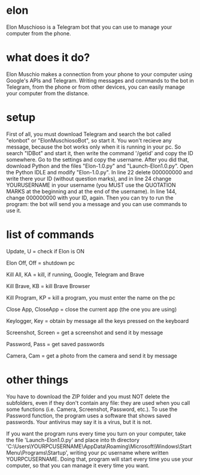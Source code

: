 # elon
Elon Muschioso is a Telegram bot that you can use to manage your computer from the phone.

# what does it do?
Elon Muschio makes a connection from your phone to your computer using Google's APIs and Telegram. Writing messages and commands to the bot in Telegram, from the phone or from other devices, you can easily manage your computer from the distance.

# setup
First of all, you must download Telegram and search the bot called "elonbot" or "ElonMuschiosoBot", so start it. You won't recieve any message, because the bot works only when it is running in your pc. So search "IDBot" and start it, then write the command '/getid' and copy the ID somewhere. Go to the settings and copy the username. After you did that, download Python and the files "Elon-1.0.py" and "Launch-Elon1.0.py". Open the Python IDLE and modify "Elon-1.0.py". In line 22 delete 000000000 and write there your ID (without question marks), and in line 24 change YOURUSERNAME in your username (you MUST use the QUOTATION MARKS at the beginning and at the end of the username). In line 144, change 000000000 with your ID, again. Then you can try to run the program: the bot will send you a message and you can use commands to use it.

# list of commands
Update, U = check if Elon is ON



Elon Off, Off = shutdown pc



Kill All, KA = kill, if running, Google, Telegram and Brave



Kill Brave, KB = kill Brave Browser



Kill Program, KP = kill a program, you must enter the name on the pc



Close App, CloseApp = close the current app (the one you are using)



Keylogger, Key = obtain by message all the keys pressed on the keyboard



Screenshot, Screen = get a screenshot and send it by message



Password, Pass = get saved passwords



Camera, Cam = get a photo from the camera and send it by message

# other things
You have to download the ZIP folder and you must NOT delete the subfolders, even if they don't contain any file: they are used when you call some functions (i.e. Camera, Screenshot, Password, etc.). To use the Password function, the program uses a software that shows saved passwords. Your antivirus may say it is a virus, but it is not.


If you want the program runs every time you turn on your computer, take the file 'Launch-Elon1.0.py' and place into th directory 'C:\Users\YOURPCUSERNAME\AppData\Roaming\Microsoft\Windows\Start Menu\Programs\Startup', writing your pc username where written YOURPCUSERNAME. Doing that, program will start every time you use your computer, so that you can manage it every time you want.
